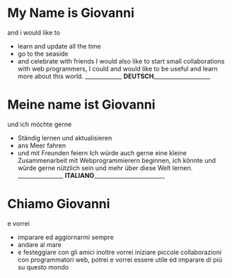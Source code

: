 # My Name is Giovanni
and i would like to
- learn and update all the time
- go to the seaside
- and celebrate with friends
I would also like to start small collaborations with web programmers, I could and would like to be useful and learn more about this world.
_____________ __DEUTSCH______________________
# Meine name ist Giovanni
und ich möchte gerne
- Ständig lernen und aktualisieren
- ans Meer fahren
- und mit Freunden feiern
Ich würde auch gerne eine kleine Zusammenarbeit mit Webprogrammierern beginnen, ich könnte und würde gerne nützlich sein und mehr über diese Welt lernen.
________________ __ITALIANO___________________________
# Chiamo Giovanni
e vorrei
- imparare ed aggiornarmi sempre
- andare al mare
- e festeggiare con gli amici
inoltre vorrei iniziare piccole collaborazioni con programmatori web, potrei e vorrei essere utile ed imparare di piú su questo mondo
